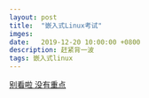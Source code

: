 ```yaml
---
layout: post
title:  "嵌入式Linux考试"
imges: 
date:   2019-12-20 10:00:00 +0800
description: 赶紧背一波
tags: 嵌入式linux
---
```





[别看啦 没有重点](https://pan.baidu.com/s/17_I-bsA9UEAso0VKp-3TEg)

